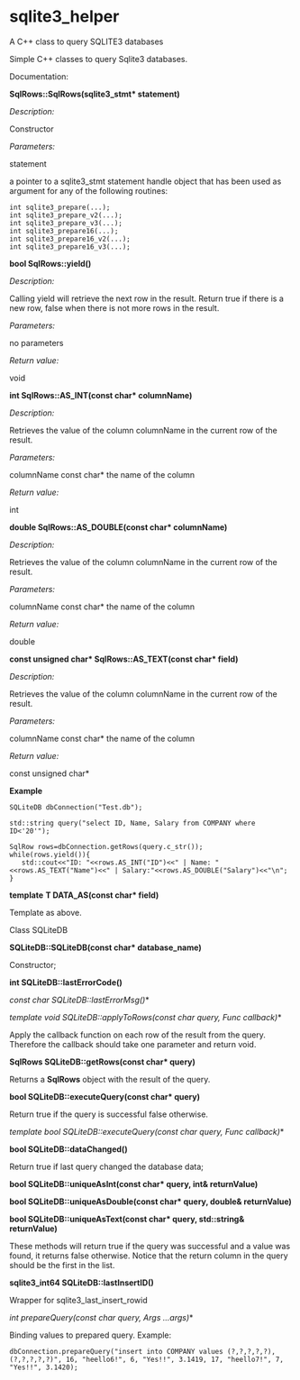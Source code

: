 # sqlite3_helper
A C++ class to query SQLITE3 databases

Simple C++ classes to query Sqlite3 databases.

Documentation:

**SqlRows::SqlRows(sqlite3_stmt\* statement)**

*Description:*

   Constructor

*Parameters:*

statement

   a pointer to a sqlite3_stmt statement handle object that has been used 
   as argument for any of the following routines:

    int sqlite3_prepare(...);
    int sqlite3_prepare_v2(...);
    int sqlite3_prepare_v3(...);
    int sqlite3_prepare16(...);
    int sqlite3_prepare16_v2(...);
    int sqlite3_prepare16_v3(...);

**bool SqlRows::yield()**

*Description:*

   Calling yield will retrieve the next row in the result. Return true
   if there is a new row, false when there is not more rows in the result.

*Parameters:*

   no parameters

*Return value:*

   void

**int SqlRows::AS_INT(const char\* columnName)**

*Description:*

   Retrieves the value of the column columnName in the current row of the result.

*Parameters:*

columnName
   const char* the name of the column
   
*Return value:*

   int 

**double SqlRows::AS_DOUBLE(const char\* columnName)**

*Description:*

   Retrieves the value of the column columnName in the current row of the result.

*Parameters:*

columnName
   const char* the name of the column
   
*Return value:*

   double

**const unsigned char\* SqlRows::AS_TEXT(const char\* field)**

*Description:*

   Retrieves the value of the column columnName in the current row of the result.

*Parameters:*

columnName
   const char* the name of the column
   
*Return value:*

   const unsigned char\*
   
**Example**

    SQLiteDB dbConnection("Test.db");
	
    std::string query("select ID, Name, Salary from COMPANY where ID<'20'");

    SqlRow rows=dbConnection.getRows(query.c_str());
    while(rows.yield()){
       std::cout<<"ID: "<<rows.AS_INT("ID")<<" | Name: "<<rows.AS_TEXT("Name")<<" | Salary:"<<rows.AS_DOUBLE("Salary")<<"\n";
    }

**template<typename T>**
**T DATA_AS(const char\* field)**

Template as above.

Class SQLiteDB

**SQLiteDB::SQLiteDB(const char\* database_name)**

Constructor; 

**int SQLiteDB::lastErrorCode()**

**const char* SQLiteDB::lastErrorMsg()**

**template<typename Func>
void SQLiteDB::applyToRows(const char* query, Func callback)**

Apply the callback function on each row of the result from the query. Therefore
the callback should take one parameter and return void.

**SqlRows SQLiteDB::getRows(const char\* query)**

Returns a **SqlRows** object with the result of the query.

**bool SQLiteDB::executeQuery(const char\* query)**

Return true if the query is successful false otherwise.

**template<typename Func>
bool SQLiteDB::executeQuery(const char* query, Func callback)**

**bool SQLiteDB::dataChanged()**

Return true if last query changed the database data;
	
**bool SQLiteDB::uniqueAsInt(const char\* query, int& returnValue)**

**bool SQLiteDB::uniqueAsDouble(const char\* query, double& returnValue)**

**bool SQLiteDB::uniqueAsText(const char\* query, std::string& returnValue)**

These methods will return true if the query was successful and a value was found,
it returns false otherwise. Notice that the return column in the query should
be the first in the list.

**sqlite3_int64 SQLiteDB::lastInsertID()**

Wrapper for sqlite3_last_insert_rowid


**int prepareQuery(const char* query, Args ...args)**

Binding values to prepared query. Example:

    dbConnection.prepareQuery("insert into COMPANY values (?,?,?,?,?), (?,?,?,?,?)", 16, "heello6!", 6, "Yes!!", 3.1419, 17, "heello7!", 7, "Yes!!", 3.1420);


